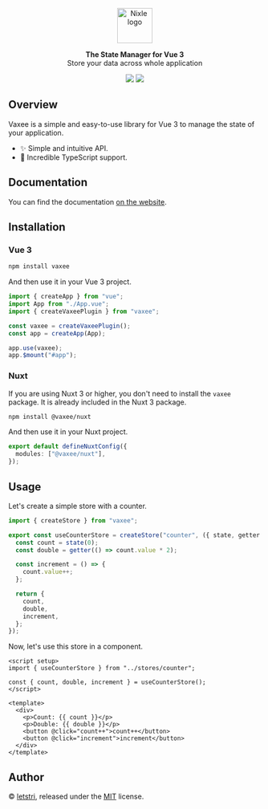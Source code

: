 <p align="center">
<a href="https://vaxee.letstri.dev" target="_blank" rel="noopener noreferrer">
<img height="70" src="https://vaxee.letstri.dev/logo.svg"  alt="Nixle logo">
</a>
</p>
<p  align="center">
<strong>The State Manager for Vue 3</strong><br>Store your data across whole application
</p>
<p align="center">
<a href="https://www.npmjs.com/package/vaxee"><img  src="https://img.shields.io/npm/v/vaxee.svg?style=for-the-badge"></a>
<a href="https://nixle.letstri.dev"><img  src="https://img.shields.io/badge/you_want-vaxee-green?style=for-the-badge"></a>
</p>

## Overview

Vaxee is a simple and easy-to-use library for Vue 3 to manage the state of your application.

- ✨ Simple and intuitive API.
- 💪 Incredible TypeScript support.

## Documentation

You can find the documentation [on the website](https://vaxee.letstri.dev).

## Installation

### Vue 3

```bash
npm install vaxee
```

And then use it in your Vue 3 project.

```ts
import { createApp } from "vue";
import App from "./App.vue";
import { createVaxeePlugin } from "vaxee";

const vaxee = createVaxeePlugin();
const app = createApp(App);

app.use(vaxee);
app.$mount("#app");
```

### Nuxt

If you are using Nuxt 3 or higher, you don't need to install the `vaxee` package. It is already included in the Nuxt 3 package.

```bash
npm install @vaxee/nuxt
```

And then use it in your Nuxt project.

```ts
export default defineNuxtConfig({
  modules: ["@vaxee/nuxt"],
});
```

## Usage

Let's create a simple store with a counter.

```ts
import { createStore } from "vaxee";

export const useCounterStore = createStore("counter", ({ state, getter }) => {
  const count = state(0);
  const double = getter(() => count.value * 2);

  const increment = () => {
    count.value++;
  };

  return {
    count,
    double,
    increment,
  };
});
```

Now, let's use this store in a component.

```vue
<script setup>
import { useCounterStore } from "../stores/counter";

const { count, double, increment } = useCounterStore();
</script>

<template>
  <div>
    <p>Count: {{ count }}</p>
    <p>Double: {{ double }}</p>
    <button @click="count++">count++</button>
    <button @click="increment">increment</button>
  </div>
</template>
```

## Author

© [letstri](https://letstri.dev), released under the [MIT](https://github.com/letstri/vaxee/blob/main/LICENSE) license.
